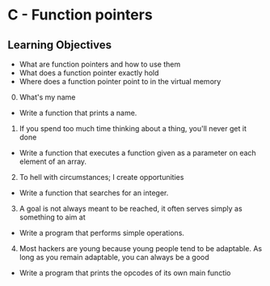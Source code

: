 # C - Function pointers

## Learning Objectives

- What are function pointers and how to use them
- What does a function pointer exactly hold
- Where does a function pointer point to in the virtual memory

0. What's my name

- Write a function that prints a name.

1. If you spend too much time thinking about a thing, you'll never get it done

- Write a function that executes a function given as a parameter on each element of an array.

2. To hell with circumstances; I create opportunities

- Write a function that searches for an integer.

3. A goal is not always meant to be reached, it often serves simply as something to aim at

- Write a program that performs simple operations.

4. Most hackers are young because young people tend to be adaptable. As long as you remain adaptable, you can always be a good

- Write a program that prints the opcodes of its own main functio
